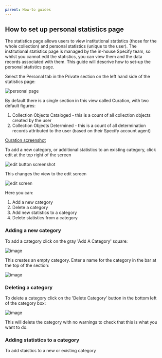 ```yaml
---
parent: How-to guides
---
```

	
## How to set up personal statistics page

The statistics page allows users to view institutional statistics (those for the whole collection) and personal statistics (unique to the user). The institutional statistics page is managed by the in-house Specify team, so whilst you cannot edit the statistics, you can view them and the data records associated with them. This guide will descrive how to set-up the personal statistics page.

Select the Personal tab in the Private section on the left hand side of the statistics page:

![personal page](https://github.com/RBGE-Herbarium/RBGE-Herbarium.github.io/assets/8155743/40551baa-a5f2-4c3e-90d4-02cfcd736016)

By default there is a single section in this view called Curation, with two default figures:

1. Collection Objects Cataloged - this is a count of all collection objects created by the user
2. Collection Objects Determined - this is a count of all determination records attributed to the user (based on their Specify account agent)

[Curation screenshot](https://github.com/RBGE-Herbarium/RBGE-Herbarium.github.io/assets/8155743/eac87680-5a3e-4ae6-9398-69feda91cfc7)


To add a new category, or additional statistics to an existing category, click edit at the top right of the screen

![edit button screenshot](https://github.com/RBGE-Herbarium/RBGE-Herbarium.github.io/assets/8155743/ea2b3903-6791-48b1-b1a2-624d857ac1b8)

This changes the view to the edit screen

![edit screen](https://github.com/RBGE-Herbarium/RBGE-Herbarium.github.io/assets/8155743/c045dcc4-4b3c-4f7c-b23c-3ab29421e09a)

Here you can:

1. Add a new category
2. Delete a category
3. Add new statistics to a category
4. Delete statistics from a category

 ### Adding a new category

 To add a category click on the gray 'Add A Category' square:

 ![image](https://github.com/RBGE-Herbarium/RBGE-Herbarium.github.io/assets/8155743/1482c9a5-aa8c-46d3-bd76-88c8b87116e0)

This creates an empty category. Enter a name for the category in the bar at the top of the section:

![image](https://github.com/RBGE-Herbarium/RBGE-Herbarium.github.io/assets/8155743/45aa88bb-78ae-42db-a6ef-33475fc1d74d)

### Deleting a category

To delete a category click on the 'Delete Category' button in the bottom left of the category box:

![image](https://github.com/RBGE-Herbarium/RBGE-Herbarium.github.io/assets/8155743/d8025736-2ab0-4c2a-9b5b-74c7336f5f30)

This will delete the category with no warnings to check that this is what you want to do.

### Adding statistics to a category

To add staistics to a new or existing category
